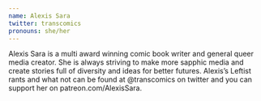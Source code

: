 ```yaml
---
name: Alexis Sara
twitter: transcomics
pronouns: she/her
---
```


Alexis Sara is a multi award winning comic book writer and general queer media creator. She is always striving to make more sapphic media and create stories full of diversity and ideas for better futures. Alexis’s Leftist rants and what not can be found at @transcomics on twitter and you can support her on patreon.com/AlexisSara.
